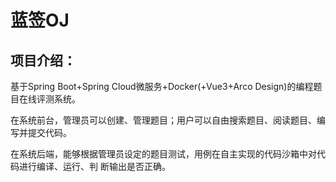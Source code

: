 # 蓝签OJ

## 项目介绍：

基于Spring Boot+Spring Cloud微服务+Docker(+Vue3+Arco Design)的编程题目在线评测系统。

在系统前台，管理员可以创建、管理题目；用户可以自由搜索题目、阅读题目、编写并提交代码。

在系统后端，能够根据管理员设定的题目测试，用例在自主实现的代码沙箱中对代码进行编译、运行、判
断输出是否正确。
